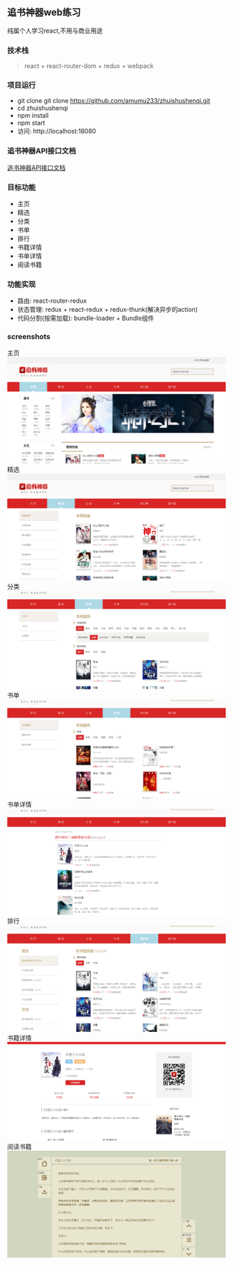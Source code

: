 ## 追书神器web练习    

纯属个人学习react,不用与商业用途    

### 技术栈     
> react + react-router-dom + redux + webpack 


### 项目运行
- git clone git clone https://github.com/amumu233/zhuishushenqi.git    
- cd zhuishushenqi    
- npm install      
- npm start      
- 访问: http://localhost:18080    

### 追书神器API接口文档

[追书神器API接口文档]('./API-接口文档.md')

### 目标功能
- 主页      
- 精选     
- 分类     
- 书单     
- 排行     
- 书籍详情     
- 书单详情     
- 阅读书籍    

### 功能实现
- 路由: react-router-redux    
- 状态管理:  redux + react-redux + redux-thunk(解决异步的action)       
- 代码分割(按需加载):  bundle-loader + Bundle组件    



### screenshots

主页
![](./screenshots/追书神器webapp.png)
精选
![](./screenshots/selection.png)
分类
![](./screenshots/category.png)
书单
![](./screenshots/bookList.png)
书单详情
![](./screenshots/bookListDetail.png)
排行
![](./screenshots/rank.png)
书籍详情
![](./screenshots/read.png)
阅读书籍
![](./screenshots/reading.png)




